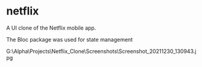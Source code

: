 # netflix

A UI clone of the Netflix mobile app.

The Bloc package was used for state management

G:\Alpha\Projects\Netflix_Clone\Screenshots\Screenshot_20211230_130943.jpg